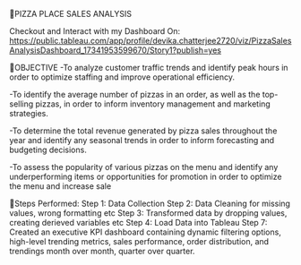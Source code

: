 🍕PIZZA PLACE SALES ANALYSIS

Checkout and Interact with my Dashboard On:
https://public.tableau.com/app/profile/devika.chatterjee2720/viz/PizzaSalesAnalysisDashboard_17341953599670/Story1?publish=yes



🎯OBJECTIVE
-To analyze customer traffic trends and identify peak hours in order to optimize staffing and improve operational efficiency.

-To identify the average number of pizzas in an order, as well as the top-selling pizzas, in order to inform inventory management and marketing strategies.

-To determine the total revenue generated by pizza sales throughout the year and identify any seasonal trends in order to inform forecasting and budgeting decisions.

-To assess the popularity of various pizzas on the menu and identify any underperforming items or opportunities for promotion in order to optimize the menu and increase sale



📝Steps Performed:
Step 1: Data Collection
Step 2: Data Cleaning for missing values, wrong formatting etc 
Step 3: Transformed data by dropping values, creating derieved variables etc 
Step 4: Load Data into Tableau 
Step 7: Created an executive KPI dashboard containing dynamic filtering options, high-level trending metrics, sales performance, order distribution, and trendings month over month, quarter over quarter.
